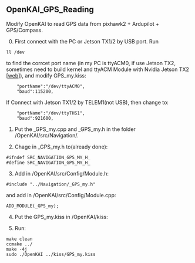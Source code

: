 ## OpenKAI_GPS_Reading
Modify OpenKAI to read GPS data from pixhawk2 + Ardupilot + GPS/Compass.

0. First connect with the PC or Jetson TX1/2 by USB port. Run 
```
ll /dev
```
to find the corrcet port name (in my PC is ttyACM0, if use Jetson TX2, sometimes need to build kernel and ttyACM Module with Nvidia Jetson TX2 [[web](www.jetsonhacks.com)]), and modify GPS_my.kiss:
```
	"portName":"/dev/ttyACM0",
	"baud":115200,
```
If Connect with Jetson TX1/2 by TELEM1(not USB), then change to:
```
	"portName":"/dev/ttyTHS1",
	"baud":921600,
```

1. Put the _GPS_my.cpp and _GPS_my.h in the folder /OpenKAI/src/Navigation/.

2. Chage in _GPS_my.h to(already done):
```
#ifndef SRC_NAVIGATION_GPS_MY_H_
#define SRC_NAVIGATION_GPS_MY_H_
```
3. Add in /OpenKAI/src/Config/Module.h:
```
#include "../Navigation/_GPS_my.h"
```
and add in /OpenKAI/src/Config/Module.cpp:
```
ADD_MODULE(_GPS_my);
```
4. Put the GPS_my.kiss in /OpenKAI/kiss:

5. Run:
```
make clean
ccmake ../
make -4j
sudo ./OpenKAI ../kiss/GPS_my.kiss
```
